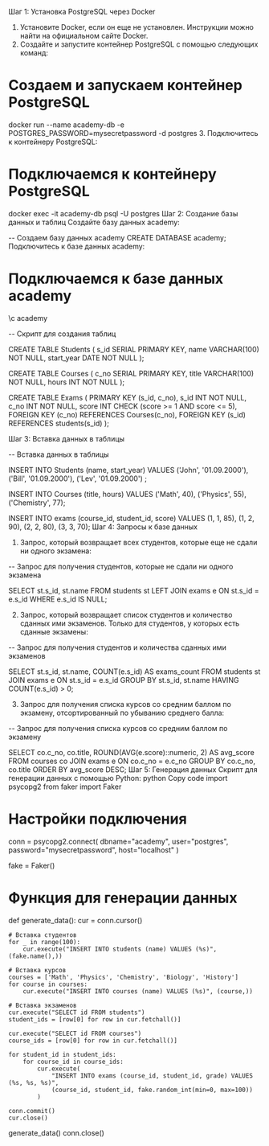 Шаг 1: Установка PostgreSQL через Docker
1. Установите Docker, если он еще не установлен. Инструкции можно найти на официальном сайте Docker.
2. Создайте и запустите контейнер PostgreSQL с помощью следующих команд:

# Создаем и запускаем контейнер PostgreSQL
docker run --name academy-db -e POSTGRES_PASSWORD=mysecretpassword -d postgres
3. Подключитесь к контейнеру PostgreSQL:

# Подключаемся к контейнеру PostgreSQL
docker exec -it academy-db psql -U postgres
Шаг 2: Создание базы данных и таблиц
Создайте базу данных academy:

-- Создаем базу данных academy
CREATE DATABASE academy;
Подключитесь к базе данных academy:

# Подключаемся к базе данных academy
\c academy


-- Скрипт для создания таблиц


CREATE TABLE Students (
    s_id SERIAL PRIMARY KEY,
    name VARCHAR(100) NOT NULL,
	start_year DATE NOT NULL
);

CREATE TABLE Courses (
    c_no SERIAL PRIMARY KEY,
    title VARCHAR(100) NOT NULL,
	hours INT NOT NULL
);

CREATE TABLE Exams (
	PRIMARY KEY (s_id, c_no),
	s_id INT NOT NULL,
    c_no INT NOT NULL,
    score INT CHECK (score >= 1 AND score <= 5),
    FOREIGN KEY (c_no) REFERENCES Courses(c_no),
    FOREIGN KEY (s_id) REFERENCES students(s_id)
);

Шаг 3: Вставка данных в таблицы

-- Вставка данных в таблицы

INSERT INTO Students (name, start_year) VALUES ('John', '01.09.2000'), ('Bill', '01.09.2000'), ('Lev', '01.09.2000') ;


INSERT INTO Courses (title, hours) VALUES ('Math', 40), ('Physics', 55), ('Chemistry', 77);

INSERT INTO exams (course_id, student_id, score) VALUES
(1, 1, 85),
(1, 2, 90),
(2, 2, 80),
(3, 3, 70);
Шаг 4: Запросы к базе данных
1. Запрос, который возвращает всех студентов, которые еще не сдали ни одного экзамена:

-- Запрос для получения студентов, которые не сдали ни одного экзамена

SELECT st.s_id, st.name
FROM students st
LEFT JOIN exams e ON st.s_id = e.s_id
WHERE e.s_id IS NULL;


2. Запрос, который возвращает список студентов и количество сданных ими экзаменов. Только для студентов, у которых есть сданные экзамены:

-- Запрос для получения студентов и количества сданных ими экзаменов

SELECT st.s_id, st.name, COUNT(e.s_id) AS exams_count
FROM students st
JOIN exams e ON st.s_id = e.s_id
GROUP BY st.s_id, st.name
HAVING COUNT(e.s_id) > 0;

3. Запрос для получения списка курсов со средним баллом по экзамену, отсортированный по убыванию среднего балла:

-- Запрос для получения списка курсов со средним баллом по экзамену

SELECT co.c_no, co.title, ROUND(AVG(e.score)::numeric, 2) AS avg_score
FROM courses co
JOIN exams e ON co.c_no = e.c_no
GROUP BY co.c_no, co.title
ORDER BY avg_score DESC;
Шаг 5: Генерация данных
Скрипт для генерации данных с помощью Python:
python
Copy code
import psycopg2
from faker import Faker

# Настройки подключения
conn = psycopg2.connect(
    dbname="academy",
    user="postgres",
    password="mysecretpassword",
    host="localhost"
)

fake = Faker()

# Функция для генерации данных
def generate_data():
    cur = conn.cursor()

    # Вставка студентов
    for _ in range(100):
        cur.execute("INSERT INTO students (name) VALUES (%s)", (fake.name(),))

    # Вставка курсов
    courses = ['Math', 'Physics', 'Chemistry', 'Biology', 'History']
    for course in courses:
        cur.execute("INSERT INTO courses (name) VALUES (%s)", (course,))

    # Вставка экзаменов
    cur.execute("SELECT id FROM students")
    student_ids = [row[0] for row in cur.fetchall()]
    
    cur.execute("SELECT id FROM courses")
    course_ids = [row[0] for row in cur.fetchall()]

    for student_id in student_ids:
        for course_id in course_ids:
            cur.execute(
                "INSERT INTO exams (course_id, student_id, grade) VALUES (%s, %s, %s)",
                (course_id, student_id, fake.random_int(min=0, max=100))
            )

    conn.commit()
    cur.close()

generate_data()
conn.close()

